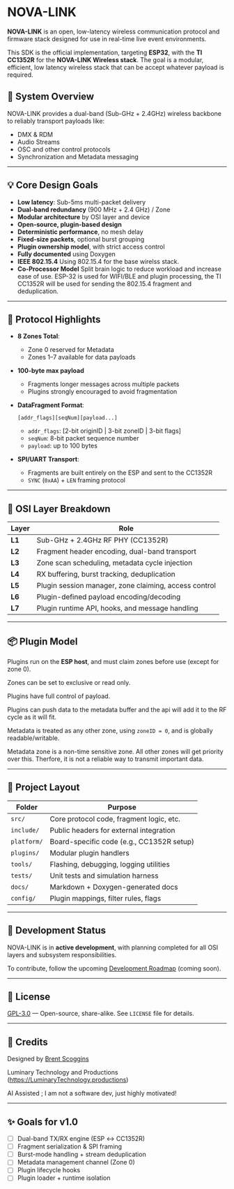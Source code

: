 # NOVA-LINK

**NOVA-LINK** is an open, low-latency wireless communication protocol and firmware stack designed for use in real-time live event environments.

This SDK is the official implementation, targeting **ESP32**, with the **TI CC1352R** for the **NOVA-LINK Wireless stack**. The goal is a modular, efficient, low latency wireless stack that can be accept whatever payload is required.

## 🔧 System Overview

NOVA-LINK provides a dual-band (Sub-GHz + 2.4GHz) wireless backbone to reliably transport payloads like:

- DMX & RDM
- Audio Streams
- OSC and other control protocols
- Synchronization and Metadata messaging

---

## 💡 Core Design Goals

- **Low latency**: Sub-5ms multi-packet delivery
- **Dual-band redundancy** (900 MHz + 2.4 GHz) / Zone
- **Modular architecture** by OSI layer and device
- **Open-source, plugin-based design**
- **Deterministic performance**, no mesh delay
- **Fixed-size packets**, optional burst grouping
- **Plugin ownership model**, with strict access control
- **Fully documented** using Doxygen
- **IEEE 802.15.4** Using 802.15.4 for the base wirelss stack.
- **Co-Processor Model** Split brain logic to reduce workload and increase ease of use. ESP-32 is used for WIFI/BLE and plugin processing, the TI CC1352R will be used for sending the 802.15.4 fragment and deduplication.
  
---

## 📶 Protocol Highlights

- **8 Zones Total**:
  - Zone 0 reserved for Metadata
  - Zones 1–7 available for data payloads
- **100-byte max payload**
  - Fragments longer messages across multiple packets
  - Plugins strongly encouraged to avoid fragmentation
- **DataFragment Format**:
  ```
  [addr_flags][seqNum][payload...]
  ```
  - `addr_flags`: [2-bit originID | 3-bit zoneID | 3-bit flags]
  - `seqNum`: 8-bit packet sequence number
  - `payload`: up to 100 bytes

- **SPI/UART Transport**:
  - Fragments are built entirely on the ESP and sent to the CC1352R
  - `SYNC` (`0xAA`) + `LEN` framing protocol

---

## 🧱 OSI Layer Breakdown

| Layer | Role |
|-------|------|
| **L1** | Sub-GHz + 2.4GHz RF PHY (CC1352R) |
| **L2** | Fragment header encoding, dual-band transport |
| **L3** | Zone scan scheduling, metadata cycle injection |
| **L4** | RX buffering, burst tracking, deduplication |
| **L5** | Plugin session manager, zone claiming, access control |
| **L6** | Plugin-defined payload encoding/decoding |
| **L7** | Plugin runtime API, hooks, and message handling |

---

## 📦 Plugin Model

Plugins run on the **ESP host**, and must claim zones before use (except for zone 0).

Zones can be set to exclusive or read only.

Plugins have full control of payload.

Plugins can push data to the metadata buffer and the api will add it to the RF cycle as it will fit. 

Metadata is treated as any other zone, using `zoneID = 0`, and is globally readable/writable.

Metadata zone is a non-time sensitive zone. All other zones will get priority over this. Therfore, it is not a reliable way to transmit important data.

---

## 📂 Project Layout

| Folder     | Purpose                                  |
|------------|-------------------------------------------|
| `src/`     | Core protocol code, fragment logic, etc. |
| `include/` | Public headers for external integration  |
| `platform/`| Board-specific code (e.g., CC1352R setup)|
| `plugins/` | Modular plugin handlers                  |
| `tools/`   | Flashing, debugging, logging utilities   |
| `tests/`   | Unit tests and simulation harness        |
| `docs/`    | Markdown + Doxygen-generated docs        |
| `config/`  | Plugin mappings, filter rules, flags     |

---

## 🚧 Development Status

NOVA-LINK is in **active development**, with planning completed for all OSI layers and subsystem responsibilities. 

To contribute, follow the upcoming [Development Roadmap](#) (coming soon).

---

## 📜 License

[GPL-3.0](LICENSE) — Open-source, share-alike. See `LICENSE` file for details.

---

## 🧠 Credits

Designed by [Brent Scoggins](https://github.com/Juicebox6030)  

Luminary Technology and Productions (https://LuminaryTechnology.productions) 

AI Assisted ; I am not a software dev, just highly motivated!

---

## ✨ Goals for v1.0

- [ ] Dual-band TX/RX engine (ESP ↔ CC1352R)
- [ ] Fragment serialization & SPI framing
- [ ] Burst-mode handling + stream deduplication
- [ ] Metadata management channel (Zone 0)
- [ ] Plugin lifecycle hooks
- [ ] Plugin loader + runtime isolation
